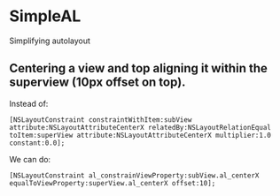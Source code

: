 SimpleAL
========

Simplifying autolayout


Centering a view and top aligning it within the superview (10px offset on top).
------
Instead of:

```[NSLayoutConstraint constraintWithItem:subView attribute:NSLayoutAttributeTop relatedBy:NSLayoutRelationEqual toItem:superView attribute:NSLayoutAttributeTop multiplier:1.0 constant:10.0];
[NSLayoutConstraint constraintWithItem:subView attribute:NSLayoutAttributeCenterX relatedBy:NSLayoutRelationEqual toItem:superView attribute:NSLayoutAttributeCenterX multiplier:1.0 constant:0.0];
```

We can do:
```[NSLayoutConstraint al_constrainViewProperty:subView.al_top equalToViewProperty:superView.al_top offset:10];
[NSLayoutConstraint al_constrainViewProperty:subView.al_centerX equalToViewProperty:superView.al_centerX offset:10];
```
